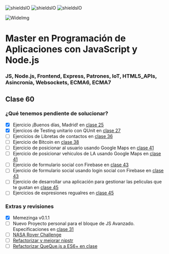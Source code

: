![shieldsIO](https://img.shields.io/github/issues/Fictizia/Master-en-programacion-de-aplicaciones-con-JavaScript-y-Node.js_ed1.svg)
![shieldsIO](https://img.shields.io/github/forks/Fictizia/Master-en-programacion-de-aplicaciones-con-JavaScript-y-Node.js_ed1.svg)
![shieldsIO](https://img.shields.io/github/stars/Fictizia/Master-en-programacion-de-aplicaciones-con-JavaScript-y-Node.js_ed1.svg)

![WideImg](http://fictizia.com/img/github/Fictizia-plan-estudios-github.jpg)

# Master en Programación de Aplicaciones con JavaScript y Node.js
### JS, Node.js, Frontend, Express, Patrones, IoT, HTML5_APIs, Asincronía, Websockets, ECMA6, ECMA7



## Clase 60

### ¿Qué tenemos pendiente de solucionar?

- [x] Ejercicio ¡Buenos días, Madrid! en [clase 25](https://github.com/Fictizia/Master-en-programacion-de-aplicaciones-con-JavaScript-y-Node.js_ed1/blob/master/teoria/dia25.md)
- [x] Ejercicos de Testing unitario con QUnit en [clase 27](https://github.com/Fictizia/Master-en-programacion-de-aplicaciones-con-JavaScript-y-Node.js_ed1/blob/master/teoria/dia27.md)
- [ ] Ejercicios de Libretas de contactos en [clase 36](https://github.com/Fictizia/Master-en-programacion-de-aplicaciones-con-JavaScript-y-Node.js_ed1/blob/master/teoria/dia36.md)
- [ ] Ejercicio de Bitcoin en [clase 38](https://github.com/Fictizia/Master-en-programacion-de-aplicaciones-con-JavaScript-y-Node.js_ed1/blob/master/teoria/dia38.md)
- [ ] Ejercicio de posicionar al usuario usando Google Maps en [clase 41](https://github.com/Fictizia/Master-en-programacion-de-aplicaciones-con-JavaScript-y-Node.js_ed1/blob/master/teoria/dia41.md#ejercicios)
- [ ] Ejercicio de posicionar vehiculos de LA usando Google Maps en [clase 41](https://github.com/Fictizia/Master-en-programacion-de-aplicaciones-con-JavaScript-y-Node.js_ed1/blob/master/teoria/dia41.md#ejercicios)
- [ ] Ejercicio de formulario social con Firebase en [clase 43](https://github.com/Fictizia/Master-en-programacion-de-aplicaciones-con-JavaScript-y-Node.js_ed1/blob/master/teoria/dia43.md#ejercicios)
- [ ] Ejercicio de formulario social usando login social con Firebase en [clase 43](https://github.com/Fictizia/Master-en-programacion-de-aplicaciones-con-JavaScript-y-Node.js_ed1/blob/master/teoria/dia43.md#ejercicios)
- [ ] Ejercicio de desarrollar una aplicación para gestionar las peliculas que te gustan en [clase 45](https://github.com/Fictizia/Master-en-programacion-de-aplicaciones-con-JavaScript-y-Node.js_ed1/blob/master/teoria/dia45.md#ejercicios)
- [ ] Ejercicios de expresiones regualres en [clase 45](https://github.com/Fictizia/Master-en-programacion-de-aplicaciones-con-JavaScript-y-Node.js_ed1/blob/master/teoria/dia52.md#ejercicios)

### Extras y revisiones
- [x] Memezinga v0.1.1
- [ ] Nuevo Proyecto personal para el bloque de JS Avanzado. Especificaciones en [clase 31](https://github.com/Fictizia/Master-en-programacion-de-aplicaciones-con-JavaScript-y-Node.js_ed1/blob/master/teoria/dia31.md#nuevo-proyecto-personal)
- [ ] [NASA Rover Challenge](https://github.com/Fictizia/Master-en-programacion-de-aplicaciones-con-JavaScript-y-Node.js_ed1/issues/49)
- [ ] [Refactorizar y mejorar nipstr](https://github.com/Fictizia/Master-en-programacion-de-aplicaciones-con-JavaScript-y-Node.js_ed1/issues/62)
- [ ] [Refactorizar QueQue.js a ES6+ en clase](https://github.com/Fictizia/Master-en-programacion-de-aplicaciones-con-JavaScript-y-Node.js_ed1/issues/58)
